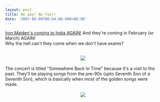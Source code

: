 ```yaml
---
layout: post
title: No way! No fair!
date: '2007-09-09T00:04:00.000+08:00'
---
```


<a href="http://www.ironmaiden.com/index.php?categoryid=8&p2_articleid=664">Iron Maiden's coming to India AGAIN!</a> And they're coming in February (or March) AGAIN!<br />Why the hell can't they come when we <span style="font-style: italic;">don't</span> have exams?<br /><br /><div style="text-align: center;"><img src="http://www.ironmaiden.com/images/homepage/hompage.jpg" /><br /></div><br />The concert is titled "Somewhere Back In Time" because it's a visit to the past. They'll be playing songs from the pre-90s (upto Seventh Son of a Seventh Son), which is basically when most of the golden songs were made.<br /><br /><div style="text-align: center;"><img src="http://www.ironmaiden.com/images/news/lineup.jpg" /></div>